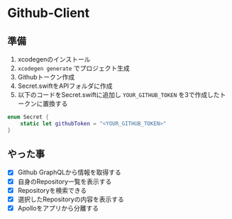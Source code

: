# Github-Client

## 準備

1. xcodegenのインストール
2. `xcodegen generate` でプロジェクト生成
3. Githubトークン作成
4. Secret.swiftをAPIフォルダに作成
5. 以下のコードをSecret.swiftに追加し `YOUR_GITHUB_TOKEN` を3で作成したトークンに置換する
```Secret.swift
enum Secret {
    static let githubToken = "<YOUR_GITHUB_TOKEN>"
}
```

## やった事

- [x] Github GraphQLから情報を取得する
- [x] 自身のRepository一覧を表示する
- [x] Repositoryを検索できる
- [x] 選択したRepositoryの内容を表示する
- [x] Apolloをアプリから分離する
